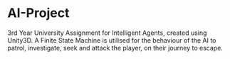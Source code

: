 # AI-Project
3rd Year University Assignment for Intelligent Agents, created using Unity3D. A Finite State Machine is utilised for the behaviour of the AI to patrol, investigate, seek and attack the player, on their journey to escape.
